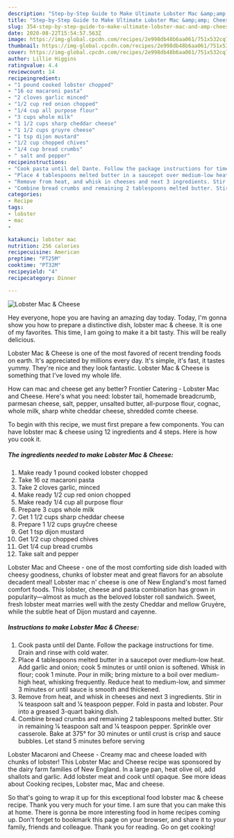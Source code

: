 ```yaml
---
description: "Step-by-Step Guide to Make Ultimate Lobster Mac &amp;amp; Cheese"
title: "Step-by-Step Guide to Make Ultimate Lobster Mac &amp;amp; Cheese"
slug: 354-step-by-step-guide-to-make-ultimate-lobster-mac-and-amp-cheese
date: 2020-08-22T15:54:57.563Z
image: https://img-global.cpcdn.com/recipes/2e998db48b6aa061/751x532cq70/lobster-mac-cheese-recipe-main-photo.jpg
thumbnail: https://img-global.cpcdn.com/recipes/2e998db48b6aa061/751x532cq70/lobster-mac-cheese-recipe-main-photo.jpg
cover: https://img-global.cpcdn.com/recipes/2e998db48b6aa061/751x532cq70/lobster-mac-cheese-recipe-main-photo.jpg
author: Lillie Higgins
ratingvalue: 4.4
reviewcount: 14
recipeingredient:
- "1 pound cooked lobster chopped"
- "16 oz macaroni pasta"
- "2 cloves garlic minced"
- "1/2 cup red onion chopped"
- "1/4 cup all purpose flour"
- "3 cups whole milk"
- "1 1/2 cups sharp cheddar cheese"
- "1 1/2 cups gruyre cheese"
- "1 tsp dijon mustard"
- "1/2 cup chopped chives"
- "1/4 cup bread crumbs"
- " salt and pepper"
recipeinstructions:
- "Cook pasta until del Dante. Follow the package instructions for time. Drain and rinse with cold water."
- "Place 4 tablespoons melted butter in a saucepot over medium-low heat. Add garlic and onion; cook 5 minutes or until onion is softened. Whisk in flour; cook 1 minute. Pour in milk; bring mixture to a boil over medium-high heat, whisking frequently. Reduce heat to medium-low, and simmer 3 minutes or until sauce is smooth and thickened."
- "Remove from heat, and whisk in cheeses and next 3 ingredients. Stir in 1⁄4 teaspoon salt and 1⁄4 teaspoon pepper. Fold in pasta and lobster. Pour into a greased 3-quart baking dish."
- "Combine bread crumbs and remaining 2 tablespoons melted butter. Stir in remaining 1⁄4 teaspoon salt and 1⁄4 teaspoon pepper. Sprinkle over casserole. Bake at 375° for 30 minutes or until crust is crisp and sauce bubbles. Let stand 5 minutes before serving"
categories:
- Recipe
tags:
- lobster
- mac
- 

katakunci: lobster mac  
nutrition: 256 calories
recipecuisine: American
preptime: "PT25M"
cooktime: "PT32M"
recipeyield: "4"
recipecategory: Dinner

---
```



![Lobster Mac &amp; Cheese](https://img-global.cpcdn.com/recipes/2e998db48b6aa061/751x532cq70/lobster-mac-cheese-recipe-main-photo.jpg)

Hey everyone, hope you are having an amazing day today. Today, I'm gonna show you how to prepare a distinctive dish, lobster mac &amp; cheese. It is one of my favorites. This time, I am going to make it a bit tasty. This will be really delicious.

Lobster Mac &amp; Cheese is one of the most favored of recent trending foods on earth. It's appreciated by millions every day. It's simple, it's fast, it tastes yummy. They're nice and they look fantastic. Lobster Mac &amp; Cheese is something that I've loved my whole life.

How can mac and cheese get any better? Frontier Catering - Lobster Mac and Cheese. Here&#39;s what you need: lobster tail, homemade breadcrumb, parmesan cheese, salt, pepper, unsalted butter, all-purpose flour, cognac, whole milk, sharp white cheddar cheese, shredded comte cheese.


To begin with this recipe, we must first prepare a few components. You can have lobster mac &amp; cheese using 12 ingredients and 4 steps. Here is how you cook it.

<!--inarticleads1-->

##### The ingredients needed to make Lobster Mac &amp; Cheese:

1. Make ready 1 pound cooked lobster chopped
1. Take 16 oz macaroni pasta
1. Take 2 cloves garlic, minced
1. Make ready 1/2 cup red onion chopped
1. Make ready 1/4 cup all purpose flour
1. Prepare 3 cups whole milk
1. Get 1 1/2 cups sharp cheddar cheese
1. Prepare 1 1/2 cups gruyčre cheese
1. Get 1 tsp dijon mustard
1. Get 1/2 cup chopped chives
1. Get 1/4 cup bread crumbs
1. Take  salt and pepper


Lobster Mac and Cheese - one of the most comforting side dish loaded with cheesy goodness, chunks of lobster meat and great flavors for an absolute decadent meal! Lobster mac n&#39; cheese is one of New England&#39;s most famed comfort foods. This lobster, cheese and pasta combination has grown in popularity—almost as much as the beloved lobster roll sandwich. Sweet, fresh lobster meat marries well with the zesty Cheddar and mellow Gruyère, while the subtle heat of Dijon mustard and cayenne. 

<!--inarticleads2-->

##### Instructions to make Lobster Mac &amp; Cheese:

1. Cook pasta until del Dante. Follow the package instructions for time. Drain and rinse with cold water.
1. Place 4 tablespoons melted butter in a saucepot over medium-low heat. Add garlic and onion; cook 5 minutes or until onion is softened. Whisk in flour; cook 1 minute. Pour in milk; bring mixture to a boil over medium-high heat, whisking frequently. Reduce heat to medium-low, and simmer 3 minutes or until sauce is smooth and thickened.
1. Remove from heat, and whisk in cheeses and next 3 ingredients. Stir in 1⁄4 teaspoon salt and 1⁄4 teaspoon pepper. Fold in pasta and lobster. Pour into a greased 3-quart baking dish.
1. Combine bread crumbs and remaining 2 tablespoons melted butter. Stir in remaining 1⁄4 teaspoon salt and 1⁄4 teaspoon pepper. Sprinkle over casserole. Bake at 375° for 30 minutes or until crust is crisp and sauce bubbles. Let stand 5 minutes before serving


Lobster Macaroni and Cheese - Creamy mac and cheese loaded with chunks of lobster! This Lobster Mac and Cheese recipe was sponsored by the dairy farm families of New England. In a large pan, heat olive oil, add shallots and garlic. Add lobster meat and cook until opaque. See more ideas about Cooking recipes, Lobster mac, Mac and cheese. 

So that's going to wrap it up for this exceptional food lobster mac &amp; cheese recipe. Thank you very much for your time. I am sure that you can make this at home. There is gonna be more interesting food in home recipes coming up. Don't forget to bookmark this page on your browser, and share it to your family, friends and colleague. Thank you for reading. Go on get cooking!
